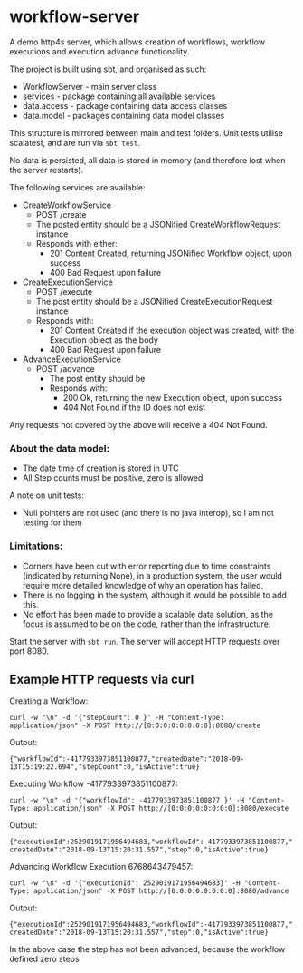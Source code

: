 # workflow-server

A demo http4s server, which allows creation of workflows, workflow executions and execution advance functionality.

The project is built using sbt, and organised as such:
* WorkflowServer - main server class
* services - package containing all available services
* data.access - package containing data access classes
* data.model - packages containing data model classes

This structure is mirrored between main and test folders. Unit tests utilise scalatest, and are run via `sbt test`.

No data is persisted, all data is stored in memory (and therefore lost when the server restarts).

The following services are available:
* CreateWorkflowService
    * POST /create
    * The posted entity should be a JSONified CreateWorkflowRequest instance
    * Responds with either:
        * 201 Content Created, returning JSONified Workflow object, upon success
        * 400 Bad Request upon failure
* CreateExecutionService
    * POST /execute
    * The post entity should be a JSONified CreateExecutionRequest instance 
    * Responds with:
        * 201 Content Created if the execution object was created, with the Execution object as the body
        * 400 Bad Request upon failure
* AdvanceExecutionService
    * POST /advance
        * The post entity should be 
        * Responds with:
            * 200 Ok, returning the new Execution object, upon success
            * 404 Not Found if the ID does not exist
 
Any requests not covered by the above will receive a 404 Not Found.
 
### About the data model:
* The date time of creation is stored in UTC
* All Step counts must be positive, zero is allowed

A note on unit tests:
* Null pointers are not used (and there is no java interop), so I am not testing for them

### Limitations:
* Corners have been cut with error reporting due to time constraints (indicated by returning None), 
in a production system, the user would require more detailed knowledge of why an operation has failed.
* There is no logging in the system, although it would be possible to add this.
* No effort has been made to provide a scalable data solution, as the focus is assumed to be on the code, 
rather than the infrastructure.

Start the server with `sbt run`. The server will accept HTTP requests over port 8080.

## Example HTTP requests via curl

Creating a Workflow:

`curl -w "\n" -d '{"stepCount": 0 }' -H "Content-Type: application/json" -X POST http://[0:0:0:0:0:0:0:0]:8080/create`

Output:

`{"workflowId":-4177933973851100877,"createdDate":"2018-09-13T15:19:22.694","stepCount":0,"isActive":true}`

Executing Workflow -4177933973851100877:

`curl -w "\n" -d '{"workflowId": -4177933973851100877 }' -H "Content-Type: application/json" -X POST http://[0:0:0:0:0:0:0:0]:8080/execute`

Output:

`{"executionId":2529019171956494683,"workflowId":-4177933973851100877,"createdDate":"2018-09-13T15:20:31.557","step":0,"isActive":true}`

Advancing Workflow Execution 6768643479457:

`curl -w "\n" -d '{"executionId": 2529019171956494683}' -H "Content-Type: application/json" -X POST http://[0:0:0:0:0:0:0:0]:8080/advance`

Output:

`{"executionId":2529019171956494683,"workflowId":-4177933973851100877,"createdDate":"2018-09-13T15:20:31.557","step":0,"isActive":true}`

In the above case the step has not been advanced, because the workflow defined zero steps